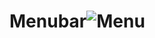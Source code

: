 # Menubar![Menu](https://user-images.githubusercontent.com/102343177/160134354-6b5fe60e-5be2-4223-b1ea-66a29c4f375a.png)

